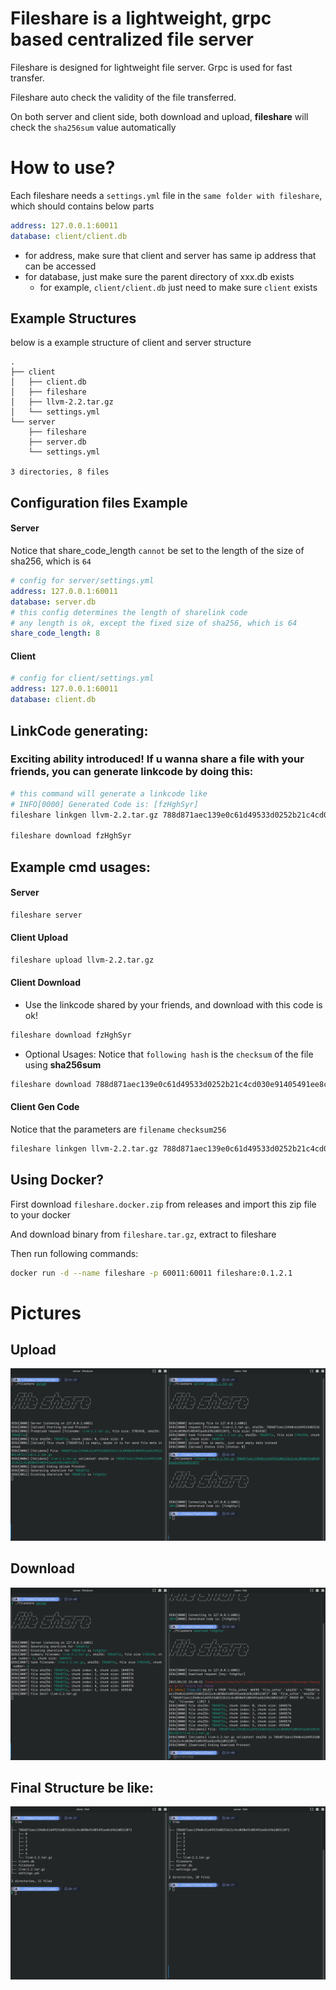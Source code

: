 # Fileshare is a lightweight, grpc based centralized file server
Fileshare is designed for lightweight file server. Grpc is used for fast transfer.

Fileshare auto check the validity of the file transferred.

On both server and client side, both download and upload, **fileshare** will check the `sha256sum` value automatically

# How to use?
Each fileshare needs a `settings.yml` file in the `same folder with fileshare`, which should contains below parts

``` yaml
address: 127.0.0.1:60011
database: client/client.db
```

- for address, make sure that client and server has same ip address that can be accessed
- for database, just make sure the parent directory of xxx.db exists
    - for example, `client/client.db` just need to make sure `client` exists

## Example Structures
below is a example structure of client and server structure
```
.
├── client
│   ├── client.db
│   ├── fileshare
│   ├── llvm-2.2.tar.gz
│   └── settings.yml
└── server
    ├── fileshare
    ├── server.db
    └── settings.yml

3 directories, 8 files

```

## Configuration files Example

#### Server
Notice that share_code_length `cannot` be set to the length of the size of sha256, which is `64`
``` yaml
# config for server/settings.yml
address: 127.0.0.1:60011
database: server.db
# this config determines the length of sharelink code
# any length is ok, except the fixed size of sha256, which is 64
share_code_length: 8
```

#### Client
``` yaml
# config for client/settings.yml
address: 127.0.0.1:60011
database: client.db
```

## LinkCode generating:
### Exciting ability introduced! If u wanna share a file with your friends, you can generate linkcode by doing this:

``` sh
# this command will generate a linkcode like
# INFO[0000] Generated Code is: [fzHghSyr]
fileshare linkgen llvm-2.2.tar.gz 788d871aec139e0c61d49533d0252b21c4cd030e91405491ee8cb9b2d0311072

fileshare download fzHghSyr
```


## Example cmd usages:

#### Server
``` sh
fileshare server
```

#### Client Upload
``` sh
fileshare upload llvm-2.2.tar.gz
```

#### Client Download
- Use the linkcode shared by your friends, and download with this code is ok!
``` sh
fileshare download fzHghSyr
```

- Optional Usages: Notice that `following hash` is the `checksum` of the file using **sha256sum**
``` sh
fileshare download 788d871aec139e0c61d49533d0252b21c4cd030e91405491ee8cb9b2d0311072
```

#### Client Gen Code
Notice that the parameters are `filename` `checksum256`
``` sh
fileshare linkgen llvm-2.2.tar.gz 788d871aec139e0c61d49533d0252b21c4cd030e91405491ee8cb9b2d0311072
```





## Using Docker?
First download `fileshare.docker.zip` from releases and import this zip file to your docker

And download binary from `fileshare.tar.gz`, extract to fileshare

Then run following commands:
``` sh
docker run -d --name fileshare -p 60011:60011 fileshare:0.1.2.1
```

# Pictures
## Upload
![](docs/pictures/upload.png)
## Download
![](docs/pictures/download.png)

## Final Structure be like:
![](docs/pictures/final-structure.png)
